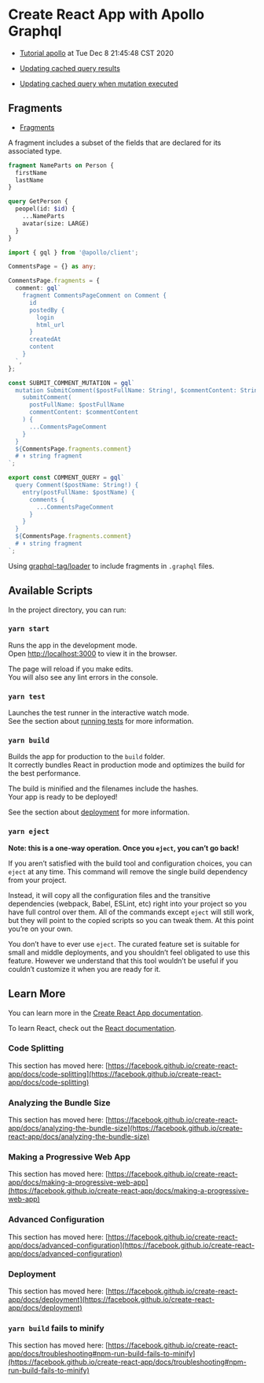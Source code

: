 # Create React App with Apollo Graphql

- [Tutorial apollo](https://www.apollographql.com/docs/react/get-started/) at Tue Dec 8 21:45:48 CST 2020

- [Updating cached query results](https://www.apollographql.com/docs/react/data/queries/#updating-cached-query-results)

- [Updating cached query when mutation executed](https://www.apollographql.com/docs/react/data/mutations/#making-all-other-cache-updates)

## Fragments

- [Fragments](https://www.apollographql.com/docs/react/data/fragments/)

A fragment includes a subset of the fields that are declared for its associated type.

```graphql
fragment NameParts on Person {
  firstName
  lastName
}

query GetPerson {
  peopel(id: $id) {
    ...NameParts
    avatar(size: LARGE)
  }
}
```

```typescript
import { gql } from '@apollo/client';

CommentsPage = {} as any;

CommentsPage.fragments = {
  comment: gql`
    fragment CommentsPageComment on Comment {
      id
      postedBy {
        login
        html_url
      }
      createdAt
      content
    }
  `,
};

const SUBMIT_COMMENT_MUTATION = gql`
  mutation SubmitComment($postFullName: String!, $commentContent: String!) {
    submitComment(
      postFullName: $postFullName
      commentContent: $commentContent
    ) {
      ...CommentsPageComment
    }
  }
  ${CommentsPage.fragments.comment}
  # ⬆ string fragment
`;

export const COMMENT_QUERY = gql`
  query Comment($postName: String!) {
    entry(postFullName: $postName) {
      comments {
        ...CommentsPageComment
      }
    }
  }
  ${CommentsPage.fragments.comment}
  # ⬆ string fragment
`;
```

Using [graphql-tag/loader](https://www.apollographql.com/docs/react/data/fragments/#importing-fragments-when-using-webpack) to include fragments in `.graphql` files.

## Available Scripts

In the project directory, you can run:

### `yarn start`

Runs the app in the development mode.\
Open [http://localhost:3000](http://localhost:3000) to view it in the browser.

The page will reload if you make edits.\
You will also see any lint errors in the console.

### `yarn test`

Launches the test runner in the interactive watch mode.\
See the section about [running tests](https://facebook.github.io/create-react-app/docs/running-tests) for more information.

### `yarn build`

Builds the app for production to the `build` folder.\
It correctly bundles React in production mode and optimizes the build for the best performance.

The build is minified and the filenames include the hashes.\
Your app is ready to be deployed!

See the section about [deployment](https://facebook.github.io/create-react-app/docs/deployment) for more information.

### `yarn eject`

**Note: this is a one-way operation. Once you `eject`, you can’t go back!**

If you aren’t satisfied with the build tool and configuration choices, you can `eject` at any time. This command will remove the single build dependency from your project.

Instead, it will copy all the configuration files and the transitive dependencies (webpack, Babel, ESLint, etc) right into your project so you have full control over them. All of the commands except `eject` will still work, but they will point to the copied scripts so you can tweak them. At this point you’re on your own.

You don’t have to ever use `eject`. The curated feature set is suitable for small and middle deployments, and you shouldn’t feel obligated to use this feature. However we understand that this tool wouldn’t be useful if you couldn’t customize it when you are ready for it.

## Learn More

You can learn more in the [Create React App documentation](https://facebook.github.io/create-react-app/docs/getting-started).

To learn React, check out the [React documentation](https://reactjs.org/).

### Code Splitting

This section has moved here: [https://facebook.github.io/create-react-app/docs/code-splitting](https://facebook.github.io/create-react-app/docs/code-splitting)

### Analyzing the Bundle Size

This section has moved here: [https://facebook.github.io/create-react-app/docs/analyzing-the-bundle-size](https://facebook.github.io/create-react-app/docs/analyzing-the-bundle-size)

### Making a Progressive Web App

This section has moved here: [https://facebook.github.io/create-react-app/docs/making-a-progressive-web-app](https://facebook.github.io/create-react-app/docs/making-a-progressive-web-app)

### Advanced Configuration

This section has moved here: [https://facebook.github.io/create-react-app/docs/advanced-configuration](https://facebook.github.io/create-react-app/docs/advanced-configuration)

### Deployment

This section has moved here: [https://facebook.github.io/create-react-app/docs/deployment](https://facebook.github.io/create-react-app/docs/deployment)

### `yarn build` fails to minify

This section has moved here: [https://facebook.github.io/create-react-app/docs/troubleshooting#npm-run-build-fails-to-minify](https://facebook.github.io/create-react-app/docs/troubleshooting#npm-run-build-fails-to-minify)
